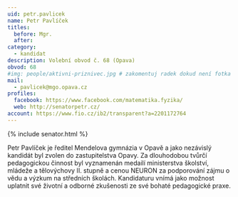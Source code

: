 ```yaml
---
uid: petr.pavlicek
name: Petr Pavlíček
titles:
  before: Mgr.
  after:
category:
  - kandidat
description: Volební obvod č. 68 (Opava)
obvod: 68
#img: people/aktivni-priznivec.jpg # zakomentuj radek dokud není fotka
mail:
  - pavlicek@mgo.opava.cz 
profiles:
  facebook: https://www.facebook.com/matematika.fyzika/
  web: http://senatorpetr.cz/
account: https://www.fio.cz/ib2/transparent?a=2201172764
---
```

{% include senator.html %} 

Petr Pavlíček je ředitel Mendelova gymnázia v Opavě a jako nezávislý kandidát byl zvolen do zastupitelstva Opavy. Za dlouhodobou tvůrčí pedagogickou činnost byl vyznamenán medailí ministerstva školství, mládeže a tělovýchovy II. stupně a cenou NEURON za podporování zájmu o vědu a výzkum na středních školách. Kandidaturu vnímá jako možnost uplatnit své životní a odborné zkušenosti ze své bohaté pedagogické praxe.

